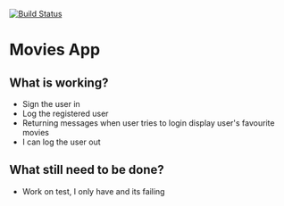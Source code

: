 [![Build Status](https://app.travis-ci.com/amandam2017/favourite-movies-app.svg?branch=main)](https://app.travis-ci.com/amandam2017/favourite-movies-app)

# Movies App

## What is working?
- Sign the user in
- Log the registered user
- Returning messages when user tries to login
display user's favourite movies
- I can log the user out


## What still need to be done?
- Work on test, I only have and its failing